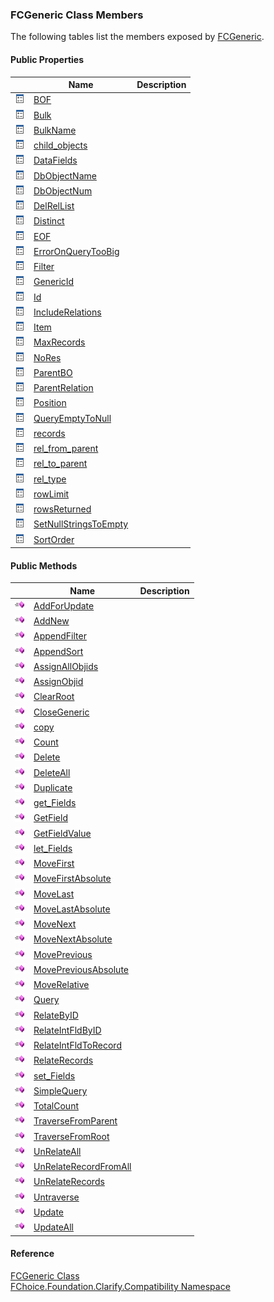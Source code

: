 ﻿### FCGeneric Class Members

The following tables list the members exposed by [FCGeneric](FChoice.Foundation.Clarify.Compatibility~FChoice.Foundation.Clarify.Compatibility.FCGeneric.md).

#### Public Properties

|   | Name | Description |
| --- | --- | --- |
| ![Public Property](dotnetimages/publicProperty.png) | [BOF](FChoice.Foundation.Clarify.Compatibility~FChoice.Foundation.Clarify.Compatibility.FCGeneric~BOF.md) |   |
| ![Public Property](dotnetimages/publicProperty.png) | [Bulk](FChoice.Foundation.Clarify.Compatibility~FChoice.Foundation.Clarify.Compatibility.FCGeneric~Bulk.md) |   |
| ![Public Property](dotnetimages/publicProperty.png) | [BulkName](FChoice.Foundation.Clarify.Compatibility~FChoice.Foundation.Clarify.Compatibility.FCGeneric~BulkName.md) |   |
| ![Public Property](dotnetimages/publicProperty.png) | [child_objects](FChoice.Foundation.Clarify.Compatibility~FChoice.Foundation.Clarify.Compatibility.FCGeneric~child_objects.md) |   |
| ![Public Property](dotnetimages/publicProperty.png) | [DataFields](FChoice.Foundation.Clarify.Compatibility~FChoice.Foundation.Clarify.Compatibility.FCGeneric~DataFields.md) |   |
| ![Public Property](dotnetimages/publicProperty.png) | [DbObjectName](FChoice.Foundation.Clarify.Compatibility~FChoice.Foundation.Clarify.Compatibility.FCGeneric~DbObjectName.md) |   |
| ![Public Property](dotnetimages/publicProperty.png) | [DbObjectNum](FChoice.Foundation.Clarify.Compatibility~FChoice.Foundation.Clarify.Compatibility.FCGeneric~DbObjectNum.md) |   |
| ![Public Property](dotnetimages/publicProperty.png) | [DelRelList](FChoice.Foundation.Clarify.Compatibility~FChoice.Foundation.Clarify.Compatibility.FCGeneric~DelRelList.md) |   |
| ![Public Property](dotnetimages/publicProperty.png) | [Distinct](FChoice.Foundation.Clarify.Compatibility~FChoice.Foundation.Clarify.Compatibility.FCGeneric~Distinct.md) |   |
| ![Public Property](dotnetimages/publicProperty.png) | [EOF](FChoice.Foundation.Clarify.Compatibility~FChoice.Foundation.Clarify.Compatibility.FCGeneric~EOF.md) |   |
| ![Public Property](dotnetimages/publicProperty.png) | [ErrorOnQueryTooBig](FChoice.Foundation.Clarify.Compatibility~FChoice.Foundation.Clarify.Compatibility.FCGeneric~ErrorOnQueryTooBig.md) |   |
| ![Public Property](dotnetimages/publicProperty.png) | [Filter](FChoice.Foundation.Clarify.Compatibility~FChoice.Foundation.Clarify.Compatibility.FCGeneric~Filter.md) |   |
| ![Public Property](dotnetimages/publicProperty.png) | [GenericId](FChoice.Foundation.Clarify.Compatibility~FChoice.Foundation.Clarify.Compatibility.FCGeneric~GenericId.md) |   |
| ![Public Property](dotnetimages/publicProperty.png) | [Id](FChoice.Foundation.Clarify.Compatibility~FChoice.Foundation.Clarify.Compatibility.FCGeneric~Id.md) |   |
| ![Public Property](dotnetimages/publicProperty.png) | [IncludeRelations](FChoice.Foundation.Clarify.Compatibility~FChoice.Foundation.Clarify.Compatibility.FCGeneric~IncludeRelations.md) |   |
| ![Public Property](dotnetimages/publicProperty.png) | [Item](FChoice.Foundation.Clarify.Compatibility~FChoice.Foundation.Clarify.Compatibility.FCGeneric~Item.md) |   |
| ![Public Property](dotnetimages/publicProperty.png) | [MaxRecords](FChoice.Foundation.Clarify.Compatibility~FChoice.Foundation.Clarify.Compatibility.FCGeneric~MaxRecords.md) |   |
| ![Public Property](dotnetimages/publicProperty.png) | [NoRes](FChoice.Foundation.Clarify.Compatibility~FChoice.Foundation.Clarify.Compatibility.FCGeneric~NoRes.md) |   |
| ![Public Property](dotnetimages/publicProperty.png) | [ParentBO](FChoice.Foundation.Clarify.Compatibility~FChoice.Foundation.Clarify.Compatibility.FCGeneric~ParentBO.md) |   |
| ![Public Property](dotnetimages/publicProperty.png) | [ParentRelation](FChoice.Foundation.Clarify.Compatibility~FChoice.Foundation.Clarify.Compatibility.FCGeneric~ParentRelation.md) |   |
| ![Public Property](dotnetimages/publicProperty.png) | [Position](FChoice.Foundation.Clarify.Compatibility~FChoice.Foundation.Clarify.Compatibility.FCGeneric~Position.md) |   |
| ![Public Property](dotnetimages/publicProperty.png) | [QueryEmptyToNull](FChoice.Foundation.Clarify.Compatibility~FChoice.Foundation.Clarify.Compatibility.FCGeneric~QueryEmptyToNull.md) |   |
| ![Public Property](dotnetimages/publicProperty.png) | [records](FChoice.Foundation.Clarify.Compatibility~FChoice.Foundation.Clarify.Compatibility.FCGeneric~records.md) |   |
| ![Public Property](dotnetimages/publicProperty.png) | [rel_from_parent](FChoice.Foundation.Clarify.Compatibility~FChoice.Foundation.Clarify.Compatibility.FCGeneric~rel_from_parent.md) |   |
| ![Public Property](dotnetimages/publicProperty.png) | [rel_to_parent](FChoice.Foundation.Clarify.Compatibility~FChoice.Foundation.Clarify.Compatibility.FCGeneric~rel_to_parent.md) |   |
| ![Public Property](dotnetimages/publicProperty.png) | [rel_type](FChoice.Foundation.Clarify.Compatibility~FChoice.Foundation.Clarify.Compatibility.FCGeneric~rel_type.md) |   |
| ![Public Property](dotnetimages/publicProperty.png) | [rowLimit](FChoice.Foundation.Clarify.Compatibility~FChoice.Foundation.Clarify.Compatibility.FCGeneric~rowLimit.md) |   |
| ![Public Property](dotnetimages/publicProperty.png) | [rowsReturned](FChoice.Foundation.Clarify.Compatibility~FChoice.Foundation.Clarify.Compatibility.FCGeneric~rowsReturned.md) |   |
| ![Public Property](dotnetimages/publicProperty.png) | [SetNullStringsToEmpty](FChoice.Foundation.Clarify.Compatibility~FChoice.Foundation.Clarify.Compatibility.FCGeneric~SetNullStringsToEmpty.md) |   |
| ![Public Property](dotnetimages/publicProperty.png) | [SortOrder](FChoice.Foundation.Clarify.Compatibility~FChoice.Foundation.Clarify.Compatibility.FCGeneric~SortOrder.md) |   |



#### Public Methods

|   | Name | Description |
| --- | --- | --- |
| ![Public Method](dotnetimages/publicMethod.png) | [AddForUpdate](FChoice.Foundation.Clarify.Compatibility~FChoice.Foundation.Clarify.Compatibility.FCGeneric~AddForUpdate.md) |   |
| ![Public Method](dotnetimages/publicMethod.png) | [AddNew](FChoice.Foundation.Clarify.Compatibility~FChoice.Foundation.Clarify.Compatibility.FCGeneric~AddNew.md) |   |
| ![Public Method](dotnetimages/publicMethod.png) | [AppendFilter](FChoice.Foundation.Clarify.Compatibility~FChoice.Foundation.Clarify.Compatibility.FCGeneric~AppendFilter.md) |   |
| ![Public Method](dotnetimages/publicMethod.png) | [AppendSort](FChoice.Foundation.Clarify.Compatibility~FChoice.Foundation.Clarify.Compatibility.FCGeneric~AppendSort.md) |   |
| ![Public Method](dotnetimages/publicMethod.png) | [AssignAllObjids](FChoice.Foundation.Clarify.Compatibility~FChoice.Foundation.Clarify.Compatibility.FCGeneric~AssignAllObjids.md) |   |
| ![Public Method](dotnetimages/publicMethod.png) | [AssignObjid](FChoice.Foundation.Clarify.Compatibility~FChoice.Foundation.Clarify.Compatibility.FCGeneric~AssignObjid.md) |   |
| ![Public Method](dotnetimages/publicMethod.png) | [ClearRoot](FChoice.Foundation.Clarify.Compatibility~FChoice.Foundation.Clarify.Compatibility.FCGeneric~ClearRoot.md) |   |
| ![Public Method](dotnetimages/publicMethod.png) | [CloseGeneric](FChoice.Foundation.Clarify.Compatibility~FChoice.Foundation.Clarify.Compatibility.FCGeneric~CloseGeneric.md) |   |
| ![Public Method](dotnetimages/publicMethod.png) | [copy](FChoice.Foundation.Clarify.Compatibility~FChoice.Foundation.Clarify.Compatibility.FCGeneric~copy.md) |   |
| ![Public Method](dotnetimages/publicMethod.png) | [Count](FChoice.Foundation.Clarify.Compatibility~FChoice.Foundation.Clarify.Compatibility.FCGeneric~Count.md) |   |
| ![Public Method](dotnetimages/publicMethod.png) | [Delete](FChoice.Foundation.Clarify.Compatibility~FChoice.Foundation.Clarify.Compatibility.FCGeneric~Delete.md) |   |
| ![Public Method](dotnetimages/publicMethod.png) | [DeleteAll](FChoice.Foundation.Clarify.Compatibility~FChoice.Foundation.Clarify.Compatibility.FCGeneric~DeleteAll.md) |   |
| ![Public Method](dotnetimages/publicMethod.png) | [Duplicate](FChoice.Foundation.Clarify.Compatibility~FChoice.Foundation.Clarify.Compatibility.FCGeneric~Duplicate.md) |   |
| ![Public Method](dotnetimages/publicMethod.png) | [get_Fields](FChoice.Foundation.Clarify.Compatibility~FChoice.Foundation.Clarify.Compatibility.FCGeneric~get_Fields.md) |   |
| ![Public Method](dotnetimages/publicMethod.png) | [GetField](FChoice.Foundation.Clarify.Compatibility~FChoice.Foundation.Clarify.Compatibility.FCGeneric~GetField.md) |   |
| ![Public Method](dotnetimages/publicMethod.png) | [GetFieldValue](FChoice.Foundation.Clarify.Compatibility~FChoice.Foundation.Clarify.Compatibility.FCGeneric~GetFieldValue.md) |   |
| ![Public Method](dotnetimages/publicMethod.png) | [let_Fields](FChoice.Foundation.Clarify.Compatibility~FChoice.Foundation.Clarify.Compatibility.FCGeneric~let_Fields.md) |   |
| ![Public Method](dotnetimages/publicMethod.png) | [MoveFirst](FChoice.Foundation.Clarify.Compatibility~FChoice.Foundation.Clarify.Compatibility.FCGeneric~MoveFirst.md) |   |
| ![Public Method](dotnetimages/publicMethod.png) | [MoveFirstAbsolute](FChoice.Foundation.Clarify.Compatibility~FChoice.Foundation.Clarify.Compatibility.FCGeneric~MoveFirstAbsolute.md) |   |
| ![Public Method](dotnetimages/publicMethod.png) | [MoveLast](FChoice.Foundation.Clarify.Compatibility~FChoice.Foundation.Clarify.Compatibility.FCGeneric~MoveLast.md) |   |
| ![Public Method](dotnetimages/publicMethod.png) | [MoveLastAbsolute](FChoice.Foundation.Clarify.Compatibility~FChoice.Foundation.Clarify.Compatibility.FCGeneric~MoveLastAbsolute.md) |   |
| ![Public Method](dotnetimages/publicMethod.png) | [MoveNext](FChoice.Foundation.Clarify.Compatibility~FChoice.Foundation.Clarify.Compatibility.FCGeneric~MoveNext.md) |   |
| ![Public Method](dotnetimages/publicMethod.png) | [MoveNextAbsolute](FChoice.Foundation.Clarify.Compatibility~FChoice.Foundation.Clarify.Compatibility.FCGeneric~MoveNextAbsolute.md) |   |
| ![Public Method](dotnetimages/publicMethod.png) | [MovePrevious](FChoice.Foundation.Clarify.Compatibility~FChoice.Foundation.Clarify.Compatibility.FCGeneric~MovePrevious.md) |   |
| ![Public Method](dotnetimages/publicMethod.png) | [MovePreviousAbsolute](FChoice.Foundation.Clarify.Compatibility~FChoice.Foundation.Clarify.Compatibility.FCGeneric~MovePreviousAbsolute.md) |   |
| ![Public Method](dotnetimages/publicMethod.png) | [MoveRelative](FChoice.Foundation.Clarify.Compatibility~FChoice.Foundation.Clarify.Compatibility.FCGeneric~MoveRelative.md) |   |
| ![Public Method](dotnetimages/publicMethod.png) | [Query](FChoice.Foundation.Clarify.Compatibility~FChoice.Foundation.Clarify.Compatibility.FCGeneric~Query.md) |   |
| ![Public Method](dotnetimages/publicMethod.png) | [RelateByID](FChoice.Foundation.Clarify.Compatibility~FChoice.Foundation.Clarify.Compatibility.FCGeneric~RelateByID.md) |   |
| ![Public Method](dotnetimages/publicMethod.png) | [RelateIntFldByID](FChoice.Foundation.Clarify.Compatibility~FChoice.Foundation.Clarify.Compatibility.FCGeneric~RelateIntFldByID.md) |   |
| ![Public Method](dotnetimages/publicMethod.png) | [RelateIntFldToRecord](FChoice.Foundation.Clarify.Compatibility~FChoice.Foundation.Clarify.Compatibility.FCGeneric~RelateIntFldToRecord.md) |   |
| ![Public Method](dotnetimages/publicMethod.png) | [RelateRecords](FChoice.Foundation.Clarify.Compatibility~FChoice.Foundation.Clarify.Compatibility.FCGeneric~RelateRecords.md) |   |
| ![Public Method](dotnetimages/publicMethod.png) | [set_Fields](FChoice.Foundation.Clarify.Compatibility~FChoice.Foundation.Clarify.Compatibility.FCGeneric~set_Fields.md) |   |
| ![Public Method](dotnetimages/publicMethod.png) | [SimpleQuery](FChoice.Foundation.Clarify.Compatibility~FChoice.Foundation.Clarify.Compatibility.FCGeneric~SimpleQuery.md) |   |
| ![Public Method](dotnetimages/publicMethod.png) | [TotalCount](FChoice.Foundation.Clarify.Compatibility~FChoice.Foundation.Clarify.Compatibility.FCGeneric~TotalCount.md) |   |
| ![Public Method](dotnetimages/publicMethod.png) | [TraverseFromParent](FChoice.Foundation.Clarify.Compatibility~FChoice.Foundation.Clarify.Compatibility.FCGeneric~TraverseFromParent.md) |   |
| ![Public Method](dotnetimages/publicMethod.png) | [TraverseFromRoot](FChoice.Foundation.Clarify.Compatibility~FChoice.Foundation.Clarify.Compatibility.FCGeneric~TraverseFromRoot.md) |   |
| ![Public Method](dotnetimages/publicMethod.png) | [UnRelateAll](FChoice.Foundation.Clarify.Compatibility~FChoice.Foundation.Clarify.Compatibility.FCGeneric~UnRelateAll.md) |   |
| ![Public Method](dotnetimages/publicMethod.png) | [UnRelateRecordFromAll](FChoice.Foundation.Clarify.Compatibility~FChoice.Foundation.Clarify.Compatibility.FCGeneric~UnRelateRecordFromAll.md) |   |
| ![Public Method](dotnetimages/publicMethod.png) | [UnRelateRecords](FChoice.Foundation.Clarify.Compatibility~FChoice.Foundation.Clarify.Compatibility.FCGeneric~UnRelateRecords.md) |   |
| ![Public Method](dotnetimages/publicMethod.png) | [Untraverse](FChoice.Foundation.Clarify.Compatibility~FChoice.Foundation.Clarify.Compatibility.FCGeneric~Untraverse.md) |   |
| ![Public Method](dotnetimages/publicMethod.png) | [Update](FChoice.Foundation.Clarify.Compatibility~FChoice.Foundation.Clarify.Compatibility.FCGeneric~Update.md) |   |
| ![Public Method](dotnetimages/publicMethod.png) | [UpdateAll](FChoice.Foundation.Clarify.Compatibility~FChoice.Foundation.Clarify.Compatibility.FCGeneric~UpdateAll.md) |   |





#### Reference

[FCGeneric Class](FChoice.Foundation.Clarify.Compatibility~FChoice.Foundation.Clarify.Compatibility.FCGeneric.md)  
[FChoice.Foundation.Clarify.Compatibility Namespace](FChoice.Foundation.Clarify.Compatibility~FChoice.Foundation.Clarify.Compatibility_namespace.md)